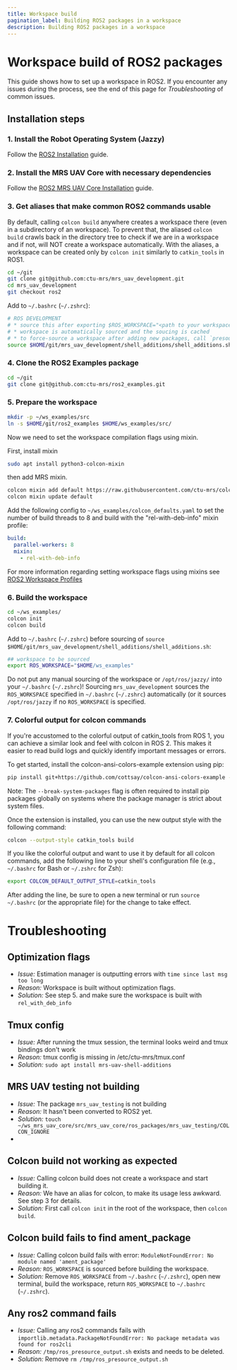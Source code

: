 ```yaml
---
title: Workspace build
pagination_label: Building ROS2 packages in a workspace
description: Building ROS2 packages in a workspace
---
```

# Workspace build of ROS2 packages

This guide shows how to set up a workspace in ROS2.
If you encounter any issues during the process, see the end of this page for *Troubleshooting* of common issues.


## Installation steps

### 1. Install the Robot Operating System (Jazzy)

  Follow the [ROS2 Installation](https://ctu-mrs.github.io/docs/prerequisites/ros2/installation) guide. 

### 2. Install the MRS UAV Core with necessary dependencies

  Follow the [ROS2 MRS UAV Core Installation](https://ctu-mrs.github.io/docs/installation/ros2-installation) guide. 
  
### 3. Get aliases that make common ROS2 commands usable

By default, calling `colcon build` anywhere creates a workspace there (even in a subdirectory of an workspace).
To prevent that, the aliased `colcon build` crawls back in the directory tree to check if we are in a workspace and if not, will NOT create a workspace automatically.
With the aliases, a workspace can be created only by `colcon init` similarly to `catkin_tools` in ROS1.

```bash
cd ~/git
git clone git@github.com:ctu-mrs/mrs_uav_development.git
cd mrs_uav_development
git checkout ros2
```

Add to `~/.bashrc` (`~/.zshrc`): 
```bash
# ROS DEVELOPMENT
# * source this after exporting $ROS_WORKSPACE="<path to your workspace>"
# * workspace is automatically sourced and the soucing is cached
# * to force-source a workspace after adding new packages, call `presource_ros`
source $HOME/git/mrs_uav_development/shell_additions/shell_additions.sh
```

### 4. Clone the ROS2 Examples package

```bash
cd ~/git
git clone git@github.com:ctu-mrs/ros2_examples.git
```

### 5. Prepare the workspace

```bash
mkdir -p ~/ws_examples/src
ln -s $HOME/git/ros2_examples $HOME/ws_examples/src/
```

Now we need to set the workspace compilation flags using mixin.

First, install mixin
```bash
sudo apt install python3-colcon-mixin
```

then add MRS mixin.

```bash
colcon mixin add default https://raw.githubusercontent.com/ctu-mrs/colcon-mixin-repository/master/index.yaml
colcon mixin update default
```

Add the following config to `~/ws_examples/colcon_defaults.yaml` to set the number of build threads to 8 and build with the "rel-with-deb-info" mixin profile:
```yaml
build:
  parallel-workers: 8
  mixin:
    - rel-with-deb-info
```

For more information regarding setting workspace flags using mixins see [ROS2 Workspace Profiles](https://ctu-mrs.github.io/docs/prerequisites/ros2/ros1-ros2-patterns/workspace_profiles)

### 6. Build the workspace
```bash
cd ~/ws_examples/
colcon init
colcon build
```

Add to `~/.bashrc` (`~/.zshrc`) before sourcing of `source $HOME/git/mrs_uav_development/shell_additions/shell_additions.sh`:
```bash
## workspace to be sourced
export ROS_WORKSPACE="$HOME/ws_examples"
```

Do not put any manual sourcing of the workspace or `/opt/ros/jazzy/` into your `~/.bashrc` (`~/.zshrc`)!
Sourcing `mrs_uav_development` sources the `ROS_WORKSPACE` specified in `~/.bashrc` (`~/.zshrc`) automatically (or it sources `/opt/ros/jazzy` if no `ROS_WORKSPACE` is specified.

### 7. Colorful output for colcon commands
If you're accustomed to the colorful output of catkin_tools from ROS 1, you can achieve a similar look and feel with colcon in ROS 2.
This makes it easier to read build logs and quickly identify important messages or errors.

To get started, install the colcon-ansi-colors-example extension using pip:
```bash
pip install git+https://github.com/cottsay/colcon-ansi-colors-example --break-system-packages
```
Note: The `--break-system-packages` flag is often required to install pip packages globally on systems where the package manager is strict about system files.

Once the extension is installed, you can use the new output style with the following command:

```bash
colcon --output-style catkin_tools build
```

If you like the colorful output and want to use it by default for all colcon commands, add the following line to your shell's configuration file (e.g., `~/.bashrc` for Bash or `~/.zshrc` for Zsh):
```bash
export COLCON_DEFAULT_OUTPUT_STYLE=catkin_tools
```
After adding the line, be sure to open a new terminal or run `source ~/.bashrc` (or the appropriate file) for the change to take effect.



# Troubleshooting

## Optimization flags 
* *Issue:* Estimation manager is outputting errors with `time since last msg too long`
* *Reason:* Workspace is built without optimization flags.
* *Solution:* See step 5. and make sure the workspace is built with `rel_with_deb_info`

## Tmux config
* *Issue:* After running the tmux session, the terminal looks weird and tmux bindings don't work
* *Reason:* tmux config is missing in /etc/ctu-mrs/tmux.conf
* *Solution:* `sudo apt install mrs-uav-shell-additions`

## MRS UAV testing not building
* *Issue:* The package `mrs_uav_testing` is not building 
* *Reason:* It hasn't been converted to ROS2 yet.
* *Solution:* `touch ~/ws_mrs_uav_core/src/mrs_uav_core/ros_packages/mrs_uav_testing/COLCON_IGNORE`
* 
## Colcon build not working as expected
* *Issue:* Calling colcon build does not create a workspace and start building it.
* *Reason:* We have an alias for colcon, to make its usage less awkward. See step 3 for details.
* *Solution:* First call `colcon init` in the root of the workspace, then `colcon build`.

## Colcon build fails to find ament_package
* *Issue:* Calling colcon build fails with error: `ModuleNotFoundError: No module named 'ament_package'`
* *Reason:* `ROS_WORKSPACE` is sourced before building the workspace.
* *Solution:* Remove `ROS_WORKSPACE` from `~/.bashrc` (`~/.zshrc`), open new terminal, build the workspace, return `ROS_WORKSPACE` to `~/.bashrc` (`~/.zshrc`).
 
## Any ros2 command fails
* *Issue:* Calling any ros2 commands fails with `importlib.metadata.PackageNotFoundError: No package metadata was found for ros2cli`
* *Reason:* `/tmp/ros_presource_output.sh` exists and needs to be deleted.
* *Solution:* Remove `rm /tmp/ros_presource_output.sh`
 

